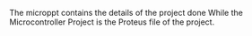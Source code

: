 The microppt contains the details of the project done
While the Microcontroller Project is the Proteus file of the project.
